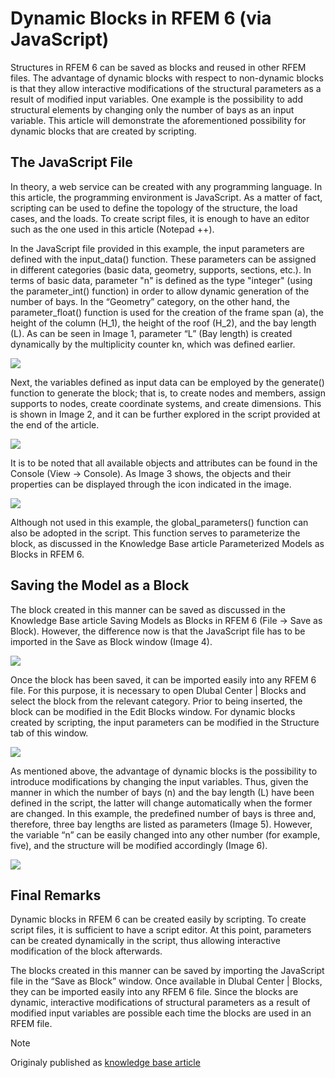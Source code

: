 # Dynamic Blocks in RFEM 6 (via JavaScript)
Structures in RFEM 6 can be saved as blocks and reused in other RFEM files. The advantage of dynamic blocks with respect to non-dynamic blocks is that they allow interactive modifications of the structural parameters as a result of modified input variables. One example is the possibility to add structural elements by changing only the number of bays as an input variable. This article will demonstrate the aforementioned possibility for dynamic blocks that are created by scripting.

## The JavaScript File
In theory, a web service can be created with any programming language. In this article, the programming environment is JavaScript. As a matter of fact, scripting can be used to define the topology of the structure, the load cases, and the loads. To create script files, it is enough to have an editor such as the one used in this article (Notepad ++).

In the JavaScript file provided in this example, the input parameters are defined with the input_data() function. These parameters can be assigned in different categories (basic data, geometry, supports, sections, etc.). In terms of basic data, parameter "n" is defined as the type "integer" (using the parameter_int() function) in order to allow dynamic generation of the number of bays. In the “Geometry” category, on the other hand, the parameter_float() function is used for the creation of the frame span (a), the height of the column (H_1), the height of the roof (H_2), and the bay length (L). As can be seen in Image 1, parameter “L” (Bay length) is created dynamically by the multiplicity counter kn, which was defined earlier.

![](https://www.dlubal.com/-/media/Images/website/img/020001-030000/028801-028900/028849.png?la=en-US&mlid=B25C960B9A624D7E99FD13B4A5A1D1E2&hash=A20BF9845295D3ED95691880494C05F35EEBCB39)

Next, the variables defined as input data can be employed by the generate() function to generate the block; that is, to create nodes and members, assign supports to nodes, create coordinate systems, and create dimensions. This is shown in Image 2, and it can be further explored in the script provided at the end of the article.

![](https://www.dlubal.com/-/media/Images/website/img/020001-030000/028801-028900/028850.png?la=en-US&mlid=557D722524D243C4B2B1B3E3972D2AE3&hash=23F01AF4937C56055B1F9DA1326B0B4688A27CFE)

It is to be noted that all available objects and attributes can be found in the Console (View → Console). As Image 3 shows, the objects and their properties can be displayed through the icon indicated in the image.

![](https://www.dlubal.com/-/media/Images/website/img/020001-030000/028801-028900/028851.png?la=en-US&mlid=38234A32F5634896B806EE12C3155415&hash=E927D331F6BF2F1B82D6E6C7BA683112D33FAB06)

Although not used in this example, the global_parameters() function can also be adopted in the script. This function serves to parameterize the block, as discussed in the Knowledge Base article Parameterized Models as Blocks in RFEM 6.

## Saving the Model as a Block
The block created in this manner can be saved as discussed in the Knowledge Base article Saving Models as Blocks in RFEM 6 (File → Save as Block). However, the difference now is that the JavaScript file has to be imported in the Save as Block window (Image 4).

![](https://www.dlubal.com/-/media/Images/website/img/020001-030000/028801-028900/028852.png?la=en-US&mlid=8294DF4B9A9E4DEE8B481EAC8ED27B14&hash=5CA34728434F9BF5D21BBC92A474C108FC459166)

Once the block has been saved, it can be imported easily into any RFEM 6 file. For this purpose, it is necessary to open Dlubal Center | Blocks and select the block from the relevant category. Prior to being inserted, the block can be modified in the Edit Blocks window. For dynamic blocks created by scripting, the input parameters can be modified in the Structure tab of this window.

![](https://www.dlubal.com/-/media/Images/website/img/020001-030000/028801-028900/028853.png?la=en-US&mlid=B66768C17C274F389E5B06C559CE6221&hash=EDA9222618C1DB51EA24CECE9F852EE5B93A7C27)

As mentioned above, the advantage of dynamic blocks is the possibility to introduce modifications by changing the input variables. Thus, given the manner in which the number of bays (n) and the bay length (L) have been defined in the script, the latter will change automatically when the former are changed. In this example, the predefined number of bays is three and, therefore, three bay lengths are listed as parameters (Image 5). However, the variable “n” can be easily changed into any other number (for example, five), and the structure will be modified accordingly (Image 6).

![](https://www.dlubal.com/-/media/Images/website/img/020001-030000/028801-028900/028854.png?la=en-US&mlid=DA9EBAC249444584B38B5DE556A5EDD6&hash=A4D3ACB245D35EC1825E5A17A9C82605555E5BDB)

## Final Remarks
Dynamic blocks in RFEM 6 can be created easily by scripting. To create script files, it is sufficient to have a script editor. At this point, parameters can be created dynamically in the script, thus allowing interactive modification of the block afterwards.

The blocks created in this manner can be saved by importing the JavaScript file in the “Save as Block” window. Once available in Dlubal Center | Blocks, they can be imported easily into any RFEM 6 file. Since the blocks are dynamic, interactive modifications of structural parameters as a result of modified input variables are possible each time the blocks are used in an RFEM file.

> [!Note]
> Originaly published as [knowledge base article](https://www.dlubal.com/en-US/support-and-learning/support/knowledge-base/001689)